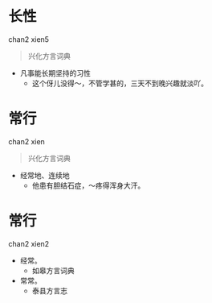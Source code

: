 

# 长性
chan2 xien5
> 兴化方言词典
- 凡事能长期坚持的习性
  - 这个伢儿没得～，不管学甚的，三天不到晚兴趣就淡吖。

# 常行
chan2 xien
> 兴化方言词典
- 经常地、连续地
  - 他患有胆结石症，～疼得浑身大汗。



# 常行
chan2 xien2
+ 经常。
  * 如皋方言词典
+ 常常。
  * 泰县方言志
